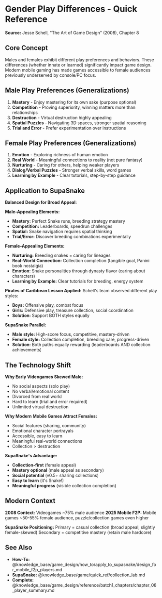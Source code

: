 # Gender Play Differences - Quick Reference

**Source:** Jesse Schell, "The Art of Game Design" (2008), Chapter 8

## Core Concept

Males and females exhibit different play preferences and behaviors. These differences (whether innate or learned) significantly impact game design. Modern mobile gaming has made games accessible to female audiences previously underserved by console/PC focus.

## Male Play Preferences (Generalizations)

1. **Mastery** - Enjoy mastering for its own sake (purpose optional)
2. **Competition** - Proving superiority, winning matters more than relationships
3. **Destruction** - Virtual destruction highly appealing
4. **Spatial Puzzles** - Navigating 3D spaces, stronger spatial reasoning
5. **Trial and Error** - Prefer experimentation over instructions

## Female Play Preferences (Generalizations)

1. **Emotion** - Exploring richness of human emotion
2. **Real World** - Meaningful connections to reality (not pure fantasy)
3. **Nurturing** - Caring for others, helping weaker players
4. **Dialog/Verbal Puzzles** - Stronger verbal skills, word games
5. **Learning by Example** - Clear tutorials, step-by-step guidance

## Application to SupaSnake

**Balanced Design for Broad Appeal:**

**Male-Appealing Elements:**
- **Mastery:** Perfect Snake runs, breeding strategy mastery
- **Competition:** Leaderboards, speedrun challenges
- **Spatial:** Snake navigation requires spatial thinking
- **Trial/Error:** Discover breeding combinations experimentally

**Female-Appealing Elements:**
- **Nurturing:** Breeding snakes = caring for lineages
- **Real-World Connection:** Collection completion (tangible goal, Panini book nostalgia)
- **Emotion:** Snake personalities through dynasty flavor (caring about characters)
- **Learning by Example:** Clear tutorials for breeding, energy system

**Pirates of Caribbean Lesson Applied:**
Schell's team observed different play styles:
- **Boys:** Offensive play, combat focus
- **Girls:** Defensive play, treasure collection, social coordination
- **Solution:** Support BOTH styles equally

**SupaSnake Parallel:**
- **Male style:** High-score focus, competitive, mastery-driven
- **Female style:** Collection completion, breeding care, progress-driven
- **Solution:** Both paths equally rewarding (leaderboards AND collection achievements)

## The Technology Shift

**Why Early Videogames Skewed Male:**
- No social aspects (solo play)
- No verbal/emotional content
- Divorced from real world
- Hard to learn (trial and error required)
- Unlimited virtual destruction

**Why Modern Mobile Games Attract Females:**
- Social features (sharing, community)
- Emotional character portrayals
- Accessible, easy to learn
- Meaningful real-world connections
- Collection > destruction

**SupaSnake's Advantage:**
- **Collection-first** (female appeal)
- **Mastery optional** (male appeal as secondary)
- **Social potential** (v0.5+ sharing collections)
- **Easy to learn** (it's Snake!)
- **Meaningful progress** (visible collection completion)

## Modern Context

**2008 Context:** Videogames ~75% male audience
**2025 Mobile F2P:** Mobile games ~50-55% female audience, puzzle/collection games even higher

**SupaSnake Positioning:**
Primary = casual collection (broad appeal, slightly female-skewed)
Secondary = competitive mastery (retain male hardcore)

## See Also

- **How-To:** @knowledge_base/game_design/how_to/apply_to_supasnake/design_for_mobile_f2p_players.md
- **SupaSnake:** @knowledge_base/game/quick_ref/collection_lab.md
- **Complete:** @knowledge_base/game_design/reference/batch1_chapters/chapter_08_player_summary.md
